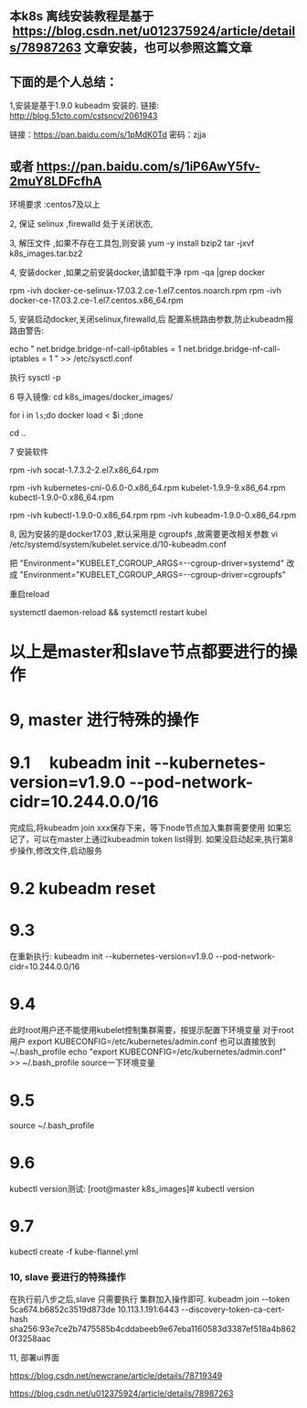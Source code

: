 
## 本k8s 离线安装教程是基于  https://blog.csdn.net/u012375924/article/details/78987263 文章安装，也可以参照这篇文章

## 下面的是个人总结：


1,安装是基于1.9.0 kubeadm 安装的. 链接: http://blog.51cto.com/cstsncv/2061943

链接：https://pan.baidu.com/s/1pMdK0Td 密码：zjja
## 或者 https://pan.baidu.com/s/1iP6AwY5fv-2muY8LDFcfhA 

环境要求 :centos7及以上

2, 保证 selinux ,firewalld 处于关闭状态,

3, 解压文件 ,如果不存在工具包,则安装  yum -y install bzip2 
   tar -jxvf k8s_images.tar.bz2

4, 安装docker ,如果之前安装docker,请卸载干净  rpm -qa |grep docker 

rpm -ivh docker-ce-selinux-17.03.2.ce-1.el7.centos.noarch.rpm
rpm -ivh docker-ce-17.03.2.ce-1.el7.centos.x86_64.rpm
  

5,  安装启动docker,关闭selinux,firewalld,后
配置系统路由参数,防止kubeadm报路由警告:

echo "
net.bridge.bridge-nf-call-ip6tables = 1
net.bridge.bridge-nf-call-iptables = 1
" >> /etc/sysctl.conf

执行 sysctl -p


6 导入镜像:
   cd k8s_images/docker_images/

   for i in `ls`;do docker load < $i ;done

cd ..

7 安装软件

rpm -ivh socat-1.7.3.2-2.el7.x86_64.rpm

rpm -ivh kubernetes-cni-0.6.0-0.x86_64.rpm  kubelet-1.9.9-9.x86_64.rpm  kubectl-1.9.0-0.x86_64.rpm

rpm -ivh kubectl-1.9.0-0.x86_64.rpm
rpm -ivh kubeadm-1.9.0-0.x86_64.rpm


8,  因为安装的是docker17.03 ,默认采用是 cgroupfs ,故需要更改相关参数
vi /etc/systemd/system/kubelet.service.d/10-kubeadm.conf

把 "Environment="KUBELET_CGROUP_ARGS=--cgroup-driver=systemd" 改成 "Environment="KUBELET_CGROUP_ARGS=--cgroup-driver=cgroupfs"

重启reload

systemctl daemon-reload && systemctl restart kubel


# 以上是master和slave节点都要进行的操作


# 9, master 进行特殊的操作

# 9.1     kubeadm init --kubernetes-version=v1.9.0 --pod-network-cidr=10.244.0.0/16
完成后,将kubeadm join xxx保存下来，等下node节点加入集群需要使用
如果忘记了，可以在master上通过kubeadmin token list得到.
如果没启动起来,执行第8步操作,修改文件,启动服务
# 9.2    kubeadm reset
# 9.3
在重新执行:
kubeadm init --kubernetes-version=v1.9.0 --pod-network-cidr=10.244.0.0/16

# 9.4
此时root用户还不能使用kubelet控制集群需要，按提示配置下环境变量
对于root用户
     export KUBECONFIG=/etc/kubernetes/admin.conf
也可以直接放到~/.bash_profile
    echo "export KUBECONFIG=/etc/kubernetes/admin.conf" >> ~/.bash_profile
source一下环境变量
# 9.5
source ~/.bash_profile

# 9.6
kubectl version测试:
[root@master k8s_images]# kubectl version


#  9.7
kubectl create -f kube-flannel.yml


### 10,  slave 要进行的特殊操作

在执行前八步之后,slave 只需要执行 集群加入操作即可.
   kubeadm join --token 5ca674.b6852c3519d873de 10.113.1.191:6443 --discovery-token-ca-cert-hash sha256:93e7ce2b7475585b4cddabeeb9e67eba1160583d3387ef518a4b8620f3258aac



11, 部署ui界面

https://blog.csdn.net/newcrane/article/details/78719349

https://blog.csdn.net/u012375924/article/details/78987263


 

